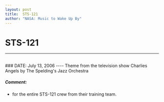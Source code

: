 ```yaml
---
layout: post
title:  STS-121
author: "NASA: Music to Wake Up By"
---
```


# STS-121
----
<br/>
### DATE: July 13, 2006
----
Theme from the television show Charlies Angels by The Spelding's Jazz Orchestra

##### Comment:
* for the entire STS-121 crew from their training team.
